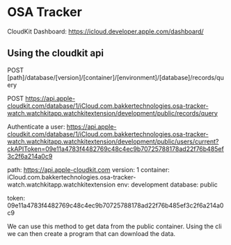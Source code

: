 #  OSA Tracker

CloudKit Dashboard: https://icloud.developer.apple.com/dashboard/

## Using the cloudkit api


POST [path]/database/[version]/[container]/[environment]/[database]/records/query

POST https://api.apple-cloudkit.com/database/1/iCloud.com.bakkertechnologies.osa-tracker-watch.watchkitapp.watchkitextension/development/public/records/query 


Authenticate a user:
https://api.apple-cloudkit.com/database/1/iCloud.com.bakkertechnologies.osa-tracker-watch.watchkitapp.watchkitextension/development/public/users/current?ckAPIToken=09e11a4783f4482769c48c4ec9b70725788178ad22f76b485ef3c2f6a214a0c9


path: https://api.apple-cloudkit.com
version: 1
container: iCloud.com.bakkertechnologies.osa-tracker-watch.watchkitapp.watchkitextension
env: development
database: public


token: 09e11a4783f4482769c48c4ec9b70725788178ad22f76b485ef3c2f6a214a0c9

We can use this method to get data from the public container. 
Using the cli we can then create a program that can download the data. 

